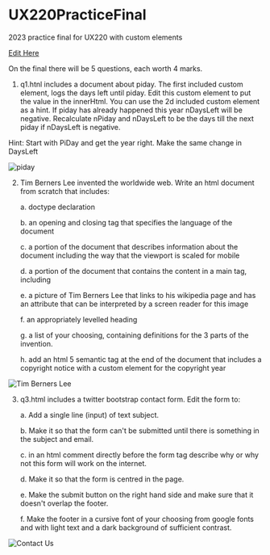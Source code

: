 # UX220PracticeFinal
2023 practice final for UX220 with custom elements

[Edit Here](https://diy-pwa.dev/~/gh/eddiebissellsimmons/UX220PracticeFinal)

On the final there will be 5 questions, each worth 4 marks.

1. q1.htnl includes a document about piday. The first included custom element, logs the days left until piday. Edit this custom element to put the value in the innerHtml.
You can use the 2d included custom element as a hint.
If piday has already happened this year nDaysLeft will be negative. 
Recalculate nPiday and nDaysLeft to be the days till the next piday if nDaysLeft is negative.

Hint: Start with PiDay and get the year right. Make the same change in DaysLeft

![piday](readmeimages/piday.png)

2. Tim Berners Lee invented the worldwide web. Write an html document from scratch that includes:

    a. doctype declaration

    b. an opening and closing tag that specifies the language of the document

    c. a portion of the document that describes information about the document including the way that the viewport is scaled for mobile

    d. a portion of the document that contains the content in a main tag, including

    e. a picture of Tim Berners Lee that links to his wikipedia page and has an attribute that can be interpreted by a screen reader for this image

    f. an appropriately levelled heading

    g. a list of your choosing, containing definitions for the 3 parts of the invention.

    h. add an html 5 semantic tag at the end of the document that includes a copyright notice with a custom element for the copyright year

![Tim Berners Lee](readmeimages/TimBernersLee.png)

3. q3.html includes a twitter bootstrap contact form. Edit the form to:

    a. Add a single line (input) of text subject.

    b. Make it so that the form can't be submitted until there is something in the subject and email.

    c. in an html comment directly before the form tag describe why or why not this form will work on the internet.

    d. Make it so that the form is centred in the page.

    e. Make the submit button on the right hand side and make sure that it doesn't overlap the footer.

    f. Make the footer in a cursive font of your choosing from google fonts and with light text and a dark background of sufficient contrast.

![Contact Us](readmeimages/ContactUs.png)

